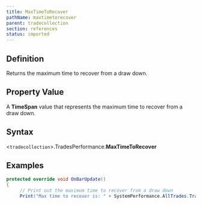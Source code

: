 ```yaml
---
title: MaxTimeToRecover
pathName: maxtimetorecover
parent: tradecollection
section: references
status: imported
---
```


## Definition

Returns the maximum time to recover from a draw down.

## Property Value

A **TimeSpan** value that represents the maximum time to recover from a draw down.

## Syntax

<`tradecollection`>.TradesPerformance.**MaxTimeToRecover**

## Examples

```csharp
protected override void OnBarUpdate()
{
     // Print out the maximum time to recover from a draw down
     Print("Max time to recover is: " + SystemPerformance.AllTrades.TradesPerformance.MaxTimeToRecover);

```
